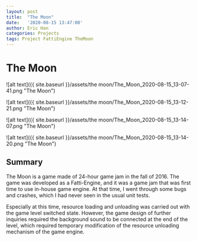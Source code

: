 ```yaml
---
layout: post
title:  "The Moon"
date:   '2020-08-15 13:47:00'
author: Eric Han
categories: Projects
tags: Project FattiEngine TheMoon
---
```


# The Moon
![alt text]({{ site.baseurl }}/assets/the moon/The_Moon_2020-08-15_13-07-41.png "The Moon")

![alt text]({{ site.baseurl }}/assets/the moon/The_Moon_2020-08-15_13-12-21.png "The Moon")

![alt text]({{ site.baseurl }}/assets/the moon/The_Moon_2020-08-15_13-14-07.png "The Moon")

![alt text]({{ site.baseurl }}/assets/the moon/The_Moon_2020-08-15_13-14-20.png "The Moon")

## Summary
The Moon is a game made of 24-hour game jam in the fall of 2016. The game was developed as a Fatti-Engine, and it was a game jam that was first time to use in-house game engine. At that time, I went through some bugs and crashes, which I had never seen in the usual unit tests.

Especially at this time, resource loading and unloading was carried out with the game level switched state. However, the game design of further inquiries required the background sound to be connected at the end of the level, which required temporary modification of the resource unloading mechanism of the game engine.
